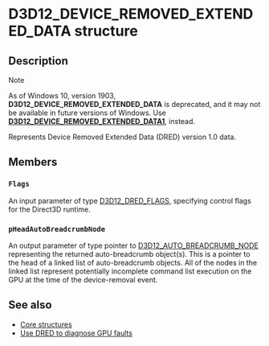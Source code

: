 # D3D12_DEVICE_REMOVED_EXTENDED_DATA structure

## Description

> [!NOTE]
> As of Windows 10, version 1903, **D3D12_DEVICE_REMOVED_EXTENDED_DATA** is deprecated, and it may not be available in future versions of Windows. Use [**D3D12_DEVICE_REMOVED_EXTENDED_DATA1**](https://learn.microsoft.com/windows/win32/api/d3d12/ns-d3d12-d3d12_device_removed_extended_data1), instead.

Represents Device Removed Extended Data (DRED) version 1.0 data.

## Members

### `Flags`

An input parameter of type [D3D12_DRED_FLAGS](https://learn.microsoft.com/windows/win32/api/d3d12/ne-d3d12-d3d12_dred_flags), specifying control flags for the Direct3D runtime.

### `pHeadAutoBreadcrumbNode`

An output parameter of type pointer to [D3D12_AUTO_BREADCRUMB_NODE](https://learn.microsoft.com/windows/win32/api/d3d12/ns-d3d12-d3d12_auto_breadcrumb_node) representing the returned auto-breadcrumb object(s). This is a pointer to the head of a linked list of auto-breadcrumb objects. All of the nodes in the linked list represent potentially incomplete command list execution on the GPU at the time of the device-removal event.

## See also

* [Core structures](https://learn.microsoft.com/windows/desktop/direct3d12/direct3d-12-structures)
* [Use DRED to diagnose GPU faults](https://learn.microsoft.com/windows/desktop/direct3d12/use-dred)
